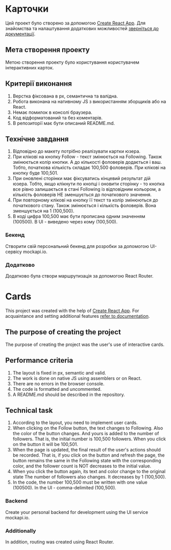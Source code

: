 # Карточки

Цей проект було створено за допомогою
[Create React App](https://github.com/facebook/create-react-app). Для знайомства
та налаштування додаткових можливостей
[зверніться до документації](https://facebook.github.io/create-react-app/docs/getting-started).

## Мета створення проекту

Метою створення проекту було користування користувачем інтерактивних карток.

## Критерії виконання

1. Верстка фіксована в рх, семантична та валідна.
2. Робота виконана на нативному JS з використанням зборщиків або на React.
3. Немає помилок в консолі браузера.
4. Код відформатований та без коментарів.
5. В репозиторії має бути описаний README.md.

## Технічне завдання

1. Відповідно до макету потрібно реалізувати картки юзера.
2. При клікові на кнопку Follow - текст змінюється на Following. Також
   змінюється колір кнопки. А до кількості фоловерів додається і ваш. Тобто,
   початкова кількість складає 100,500 фоловерів. При клікові на кнопку буде
   100,501.
3. При оновлені сторінки має фіксуватись кінцевий результат дій юзера. Тобто,
   якщо клікнути по кнопці і оновити сторінку - то кнопка все рівно залишається
   в стані Following із відповідним кольором, а кількість фоловерів НЕ
   зменшується до початкового значення.
4. При повторному клікові на кнопку її текст та колір змінюються до початкового
   стану. Також змінюється і кількість фоловерів. Вона зменшується на 1
   (100,500).
5. В коді цифра 100,500 має бути прописана одним значенням (100500). В UI -
   виведено через кому (100,500).

### Бекенд

Створити свій персональний бекенд для розробки за допомогою UI-сервісу
mockapi.io.

### Додатково

Додатково була створи маршрутизація за допомогою React Router.

# Cards

This project was created with the help of
[Create React App](https://github.com/facebook/create-react-app). For
acquaintance and setting additional features
[refer to documentation](https://facebook.github.io/create-react-app/docs/getting-started).

## The purpose of creating the project

The purpose of creating the project was the user's use of interactive cards.

## Performance criteria

1. The layout is fixed in px, semantic and valid.
2. The work is done on native JS using assemblers or on React.
3. There are no errors in the browser console.
4. The code is formatted and uncommented.
5. A README.md should be described in the repository.

## Technical task

1. According to the layout, you need to implement user cards.
2. When clicking on the Follow button, the text changes to Following. Also the
   color of the button changes. And yours is added to the number of followers.
   That is, the initial number is 100,500 followers. When you click on the
   button it will be 100,501.
3. When the page is updated, the final result of the user's actions should be
   recorded. That is, if you click on the button and refresh the page, the
   button remains the same in the Following state with the corresponding color,
   and the follower count is NOT decreases to the initial value.
4. When you click the button again, its text and color change to the original
   state The number of followers also changes. It decreases by 1 (100,500).
5. In the code, the number 100,500 must be written with one value (100500). In
   the UI - comma-delimited (100,500).

### Backend

Create your personal backend for development using the UI service mockapi.io.

### Additionally

In addition, routing was created using React Router.
